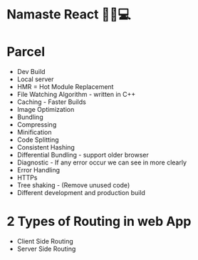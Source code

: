 # Namaste React 🙏🏻💻

# Parcel

- Dev Build
- Local server
- HMR = Hot Module Replacement
- File Watching Algorithm - written in C++
- Caching - Faster Builds
- Image Optimization
- Bundling
- Compressing
- Minification
- Code Splitting
- Consistent Hashing
- Differential Bundling - support older browser
- Diagnostic - If any error occur we can see in more clearly
- Error Handling
- HTTPs
- Tree shaking - (Remove unused code)
- Different development and production build

# 2 Types of Routing in web App

- Client Side Routing
- Server Side Routing
